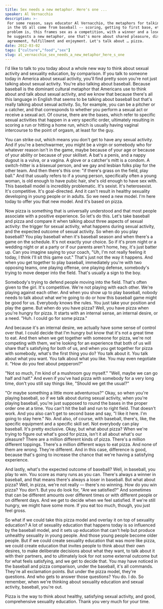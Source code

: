 ```yaml
---
title: Sex needs a new metaphor. Here's one ...
speaker: Al Vernacchio
description: >-
 For some reason, says educator Al Vernacchio, the metaphors for talking about sex
 in the US all come from baseball -- scoring, getting to first base, etc. The
 problem is, this frames sex as a competition, with a winner and a loser. Instead,
 he suggests a new metaphor, one that's more about shared pleasure, discussion and
 agreement, fulfillment and enjoyment. Let's talk about … pizza.
date: 2012-03-02
tags: ["culture","food","sex"]
slug: al_vernacchio_sex_needs_a_new_metaphor_here_s_one
---
```


I'd like to talk to you today about a whole new way to think about sexual activity and
sexuality education, by comparison. If you talk to someone today in America about sexual
activity, you'll find pretty soon you're not just talking about sexual activity. You're
also talking about baseball. Because baseball is the dominant cultural metaphor that
Americans use to think about and talk about sexual activity, and we know that because
there's all this language in English that seems to be talking about baseball but that's
really talking about sexual activity. So, for example, you can be a pitcher or a catcher,
and that corresponds to whether you perform a sexual act or receive a sexual act. Of
course, there are the bases, which refer to specific sexual activities that happen in a
very specific order, ultimately resulting in scoring a run or hitting a home run, which is
usually having vaginal intercourse to the point of orgasm, at least for the
guy.

You can strike out, which means you don't get to have any sexual activity. And if you're a
benchwarmer, you might be a virgin or somebody who for whatever reason isn't in the game,
maybe because of your age or because of your ability or because of your skillset. A bat's
a penis, and a nappy dugout is a vulva, or a vagina. A glove or a catcher's mitt is a
condom. A switch-hitter is a bisexual person, and we gay and lesbian folks play for the
other team. And then there's this one: "if there's grass on the field, play ball." And
that usually refers to if a young person, specifically often a young woman, is old enough
to have pubic hair, she's old enough to have sex with. This baseball model is incredibly
problematic. It's sexist. It's heterosexist. It's competitive. It's goal-directed. And it
can't result in healthy sexuality developing in young people or in adults. So we need a
new model. I'm here today to offer you that new model. And it's based on
pizza.

Now pizza is something that is universally understood and that most people associate with
a positive experience. So let's do this. Let's take baseball and pizza and compare it when
talking about three aspects of sexual activity: the trigger for sexual activity, what
happens during sexual activity, and the expected outcome of sexual activity. So when do
you play baseball? You play baseball when it's baseball season and when there's a game on
the schedule. It's not exactly your choice. So if it's prom night or a wedding night or at
a party or if our parents aren't home, hey, it's just batter up. Can you imagine saying to
your coach, "Uh, I'm not really feeling it today, I think I'll sit this game out." That's
just not the way it happens. And when you get together to play baseball, immediately
you're with two opposing teams, one playing offense, one playing defense, somebody's
trying to move deeper into the field. That's usually a sign to the boy.

Somebody's trying to defend people moving into the field. That's often given to the girl.
It's competitive. We're not playing with each other. We're playing against each other. And
when you show up to play baseball, nobody needs to talk about what we're going to do or
how this baseball game might be good for us. Everybody knows the rules. You just take your
position and play the game. But when do you have pizza? Well, you have pizza when you're
hungry for pizza. It starts with an internal sense, an internal desire, or a need. "Huh. I
could go for some pizza." 

And because it's an internal desire, we actually have some sense of control over that. I
could decide that I'm hungry but know that it's not a great time to eat. And then when we
get together with someone for pizza, we're not competing with them, we're looking for an
experience that both of us will share that's satisfying for both of us, and when you get
together for pizza with somebody, what's the first thing you do? You talk about it. You
talk about what you want. You talk about what you like. You may even negotiate it. "How do
you feel about pepperoni?" 

"Not so much, I'm kind of a mushroom guy myself." "Well, maybe we can go half and half."
And even if you've had pizza with somebody for a very long time, don't you still say
things like, "Should we get the usual?" 

"Or maybe something a little more adventurous?" Okay, so when you're playing baseball, so
if we talk about during sexual activity, when you're playing baseball, you're just
supposed to round the bases in the proper order one at a time. You can't hit the ball and
run to right field. That doesn't work. And you also can't get to second base and say, "I
like it here. I'm going to stay here." No. And also, of course, with baseball, there's,
like, the specific equipment and a specific skill set. Not everybody can play baseball.
It's pretty exclusive. Okay, but what about pizza? When we're trying to figure out what's
good for pizza, isn't it all about what's our pleasure? There are a million different
kinds of pizza. There's a million different toppings. There's a million different ways to
eat pizza. And none of them are wrong. They're different. And in this case, difference is
good, because that's going to increase the chance that we're having a satisfying
experience.

And lastly, what's the expected outcome of baseball? Well, in baseball, you play to win.
You score as many runs as you can. There's always a winner in baseball, and that means
there's always a loser in baseball. But what about pizza? Well, in pizza, we're not really
— there's no winning. How do you win pizza? You don't. But you do look for, "Are we
satisfied?" And sometimes that can be different amounts over different times or with
different people or on different days. And we get to decide when we feel satisfied. If
we're still hungry, we might have some more. If you eat too much, though, you just feel
gross. 

So what if we could take this pizza model and overlay it on top of sexuality education? A
lot of sexuality education that happens today is so influenced by the baseball model, and
it sets up education that can't help but produce unhealthy sexuality in young people. And
those young people become older people. But if we could create sexuality education that
was more like pizza, we could create education that invites people to think about their
own desires, to make deliberate decisions about what they want, to talk about it with
their partners, and to ultimately look for not some external outcome but for what feels
satisfying, and we get to decide that. You may have noticed in the baseball and pizza
comparison, under the baseball, it's all commands. They're all exclamation points. But
under the pizza model, they're questions. And who gets to answer those questions? You do.
I do. So remember, when we're thinking about sexuality education and sexual activity,
baseball, you're out.

Pizza is the way to think about healthy, satisfying sexual activity, and good,
comprehensive sexuality education. Thank you very much for your time. 

<!--
ad_duration=3.33
event="TED2012"
external_start_time=0
has_talk_citation=0
intro_duration=11.82
is_subtitle_required="False"
is_talk_featured="True"
language="en"
language_swap="False"
native_language="en"
number_of_related_talks=6
number_of_speakers=1
number_of_subtitled_videos=30
number_of_tags=3
number_of_talk_download_languages=30
number_of_talk_more_resources=2
number_of_talk_recommendations=1
number_of_talks_take_actions=0
post_ad_duration=0.83
published_timestamp="2013-07-12 15:01:17"
recording_date="2012-03-02"
speaker_description="Sexuality educator"
speaker_is_published=1
speaker_name="Al Vernacchio"
speaker_what_others_say="Sexuality is a force for good in the universe and the best thing about being human."
talk_name="Sex needs a new metaphor. Here's one ..."
talk_recommendations_blurb="The sex educator shares more on how to talk to teens about getting it on."
talks_tags=["culture","food","sex"]
talks_take_action=[]
url_audio="https://download.ted.com/talks/AlVernacchio_2012.mp3?apikey=acme-roadrunner"
url_photo_speaker="https://pe.tedcdn.com/images/ted/540650a3945e1fc8f1765c257690772027d31e51_254x191.jpg"
url_photo_talk="https://s3.amazonaws.com/talkstar-photos/uploads/c4e17623-f27b-4165-a85f-854b54f4958e/AlVernacchio_2012-embed.jpg"
url_webpage="https://www.ted.com/talks/al_vernacchio_sex_needs_a_new_metaphor_here_s_one"
video_type_name="TED Stage Talk"
-->